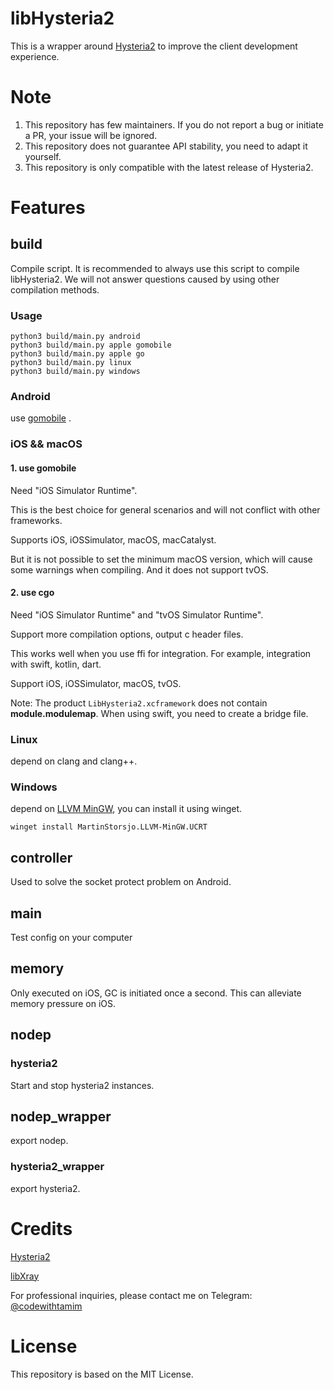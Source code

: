 # libHysteria2



This is a wrapper around [Hysteria2](https://github.com/apernet/hysteria) to improve the client development experience.

# Note

1. This repository has few maintainers. If you do not report a bug or initiate a PR, your issue will be ignored.
2. This repository does not guarantee API stability, you need to adapt it yourself.
3. This repository is only compatible with the latest release of Hysteria2.

# Features

## build

Compile script. It is recommended to always use this script to compile libHysteria2. We will not answer questions caused by using other compilation methods.

### Usage

```shell
python3 build/main.py android
python3 build/main.py apple gomobile
python3 build/main.py apple go
python3 build/main.py linux
python3 build/main.py windows
```

### Android

use [gomobile](https://github.com/golang/mobile) .

### iOS && macOS

#### 1. use gomobile

Need "iOS Simulator Runtime".

This is the best choice for general scenarios and will not conflict with other frameworks.

Supports iOS, iOSSimulator, macOS, macCatalyst.

But it is not possible to set the minimum macOS version, which will cause some warnings when compiling. And it does not support tvOS.

#### 2. use cgo

Need "iOS Simulator Runtime" and "tvOS Simulator Runtime".

Support more compilation options, output c header files.

This works well when you use ffi for integration. For example, integration with swift, kotlin, dart.

Support iOS, iOSSimulator, macOS, tvOS.

Note: The product `LibHysteria2.xcframework` does not contain **module.modulemap**. When using swift, you need to create a bridge file.

### Linux

depend on clang and clang++.

### Windows

depend on [LLVM MinGW](https://github.com/mstorsjo/llvm-mingw), you can install it using winget.

```shell
winget install MartinStorsjo.LLVM-MinGW.UCRT
```

## controller

Used to solve the socket protect problem on Android.

## main

Test config on your computer

## memory

Only executed on iOS, GC is initiated once a second. This can alleviate memory pressure on iOS.

## nodep

### hysteria2

Start and stop hysteria2 instances.

## nodep_wrapper

export nodep.

### hysteria2_wrapper

export hysteria2.

# Credits

[Hysteria2](https://github.com/apernet/hysteria)

[libXray](https://github.com/XTLS/libXray/)

For professional inquiries, please contact me on Telegram: [@codewithtamim](https://t.me/codewithtamim)

# License

This repository is based on the MIT License.
